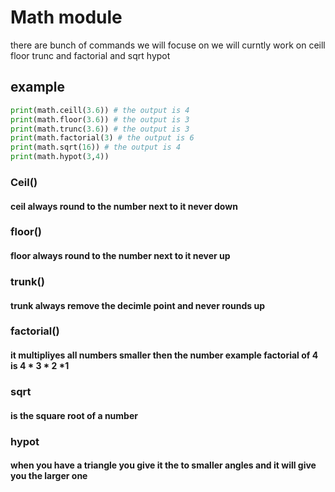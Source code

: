 # Math module 
there are bunch of commands we  will focuse on we will curntly work on ceill floor trunc and factorial and sqrt hypot
## example
```python
print(math.ceill(3.6)) # the output is 4
print(math.floor(3.6)) # the output is 3
print(math.trunc(3.6)) # the output is 3
print(math.factorial(3) # the output is 6
print(math.sqrt(16)) # the output is 4
print(math.hypot(3,4))
```
### Ceil()
#### ceil always round to the number next to it never down
### floor()
#### floor always round to the number next to it never up
###  trunk() 
#### trunk always remove the decimle point and never rounds up 
### factorial()
#### it multipliyes all numbers smaller then the number example factorial of 4 is 4 * 3 * 2 *1
### sqrt
#### is the square root of a number
### hypot
#### when you have a triangle you give it the to smaller angles and it will give you the larger one
